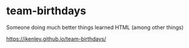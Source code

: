 # team-birthdays

Someone doing much better things learned HTML (among other things)

https://ikenley.github.io/team-birthdays/
